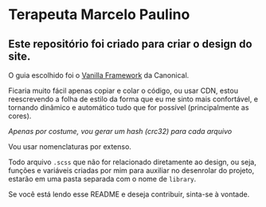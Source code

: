 # Terapeuta Marcelo Paulino

Este repositório foi criado para criar o design do site.
---
O guia escolhido foi o [Vanilla Framework](https://github.com/canonical/vanilla-framework) da Canonical.

Ficaria muito fácil apenas copiar e colar o código, ou usar CDN, estou reescrevendo a folha de estilo da forma que eu me sinto mais confortável, e tornando dinâmico e automático tudo que for possível (principalmente as cores).

*Apenas por costume, vou gerar um hash (crc32) para cada arquivo*





Vou usar nomenclaturas por extenso.

Todo arquivo `.scss` que não for relacionado diretamente ao design, ou seja, funções e variáveis criadas por mim para auxiliar no desenrolar do projeto, estarão em uma pasta separada com o nome de `library`.





Se você está lendo esse README e deseja contribuir, sinta-se à vontade.
